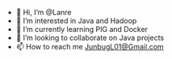 - 👋 Hi, I’m @Lanre
- 👀 I’m interested in Java and Hadoop
- 🌱 I’m currently learning PIG and Docker
- 💞️ I’m looking to collaborate on Java projects
- 📫 How to reach me JunbugL01@Gmail.com

<!---
JunbugL01/JunbugL01 is a ✨ special ✨ repository because its `README.md` (this file) appears on your GitHub profile.
You can click the Preview link to take a look at your changes.
--->
